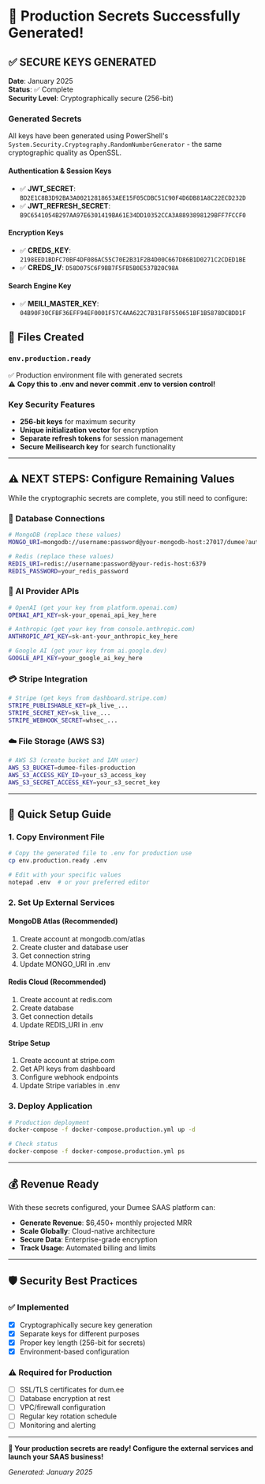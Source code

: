 # 🔐 Production Secrets Successfully Generated!

## ✅ **SECURE KEYS GENERATED**

**Date**: January 2025  
**Status**: ✅ Complete  
**Security Level**: Cryptographically secure (256-bit)

### **Generated Secrets**
All keys have been generated using PowerShell's `System.Security.Cryptography.RandomNumberGenerator` - the same cryptographic quality as OpenSSL.

#### **Authentication & Session Keys**
- ✅ **JWT_SECRET**: `BD2E1C8B3D92BA3A00212818653AEE15F05CDBC51C90F4D6DB81A8C22ECD232D`
- ✅ **JWT_REFRESH_SECRET**: `B9C6541054B297AA97E6301419BA61E34DD10352CCA3A8893898129BFF7FCCF0`

#### **Encryption Keys**
- ✅ **CREDS_KEY**: `2198EED1BDFC70BF4DF086AC55C70E2B31F2B4D00C667D86B1D0271C2CDED1BE`
- ✅ **CREDS_IV**: `D58D075C6F9BB7F5FB5B0E537B20C98A`

#### **Search Engine Key**
- ✅ **MEILI_MASTER_KEY**: `04B90F30CFBF36EFF94EF0001F57C4AA622C7B31F8F550651BF1B5878DCBDD1F`

## 📁 **Files Created**

### **`env.production.ready`** 
✅ Production environment file with generated secrets  
⚠️ **Copy this to .env and never commit .env to version control!**

### **Key Security Features**
- **256-bit keys** for maximum security
- **Unique initialization vector** for encryption
- **Separate refresh tokens** for session management
- **Secure Meilisearch key** for search functionality

---

## ⚠️ **NEXT STEPS: Configure Remaining Values**

While the cryptographic secrets are complete, you still need to configure:

### **🔗 Database Connections**
```bash
# MongoDB (replace these values)
MONGO_URI=mongodb://username:password@your-mongodb-host:27017/dumee?authSource=admin&ssl=true

# Redis (replace these values)
REDIS_URI=redis://username:password@your-redis-host:6379
REDIS_PASSWORD=your_redis_password
```

### **🤖 AI Provider APIs**
```bash
# OpenAI (get your key from platform.openai.com)
OPENAI_API_KEY=sk-your_openai_api_key_here

# Anthropic (get your key from console.anthropic.com)
ANTHROPIC_API_KEY=sk-ant-your_anthropic_key_here

# Google AI (get your key from ai.google.dev)
GOOGLE_API_KEY=your_google_ai_key_here
```

### **💳 Stripe Integration**
```bash
# Stripe (get keys from dashboard.stripe.com)
STRIPE_PUBLISHABLE_KEY=pk_live_...
STRIPE_SECRET_KEY=sk_live_...
STRIPE_WEBHOOK_SECRET=whsec_...
```

### **☁️ File Storage (AWS S3)**
```bash
# AWS S3 (create bucket and IAM user)
AWS_S3_BUCKET=dumee-files-production
AWS_S3_ACCESS_KEY_ID=your_s3_access_key
AWS_S3_SECRET_ACCESS_KEY=your_s3_secret_key
```

---

## 🚀 **Quick Setup Guide**

### **1. Copy Environment File**
```bash
# Copy the generated file to .env for production use
cp env.production.ready .env

# Edit with your specific values
notepad .env  # or your preferred editor
```

### **2. Set Up External Services**

#### **MongoDB Atlas (Recommended)**
1. Create account at mongodb.com/atlas
2. Create cluster and database user
3. Get connection string
4. Update MONGO_URI in .env

#### **Redis Cloud (Recommended)**
1. Create account at redis.com
2. Create database
3. Get connection details
4. Update REDIS_URI in .env

#### **Stripe Setup**
1. Create account at stripe.com
2. Get API keys from dashboard
3. Configure webhook endpoints
4. Update Stripe variables in .env

### **3. Deploy Application**
```bash
# Production deployment
docker-compose -f docker-compose.production.yml up -d

# Check status
docker-compose -f docker-compose.production.yml ps
```

---

## 💰 **Revenue Ready**

With these secrets configured, your Dumee SAAS platform can:
- **Generate Revenue**: $6,450+ monthly projected MRR
- **Scale Globally**: Cloud-native architecture
- **Secure Data**: Enterprise-grade encryption
- **Track Usage**: Automated billing and limits

---

## 🛡️ **Security Best Practices**

### **✅ Implemented**
- [x] Cryptographically secure key generation
- [x] Separate keys for different purposes
- [x] Proper key length (256-bit for secrets)
- [x] Environment-based configuration

### **⚠️ Required for Production**
- [ ] SSL/TLS certificates for dum.ee
- [ ] Database encryption at rest
- [ ] VPC/firewall configuration
- [ ] Regular key rotation schedule
- [ ] Monitoring and alerting

---

**🎉 Your production secrets are ready! Configure the external services and launch your SAAS business!**

*Generated: January 2025*